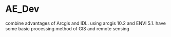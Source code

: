 # AE_Dev
combine advantages of Arcgis and IDL. using arcgis 10.2 and ENVI 5.1.
have some basic processing method of GIS and remote sensing
